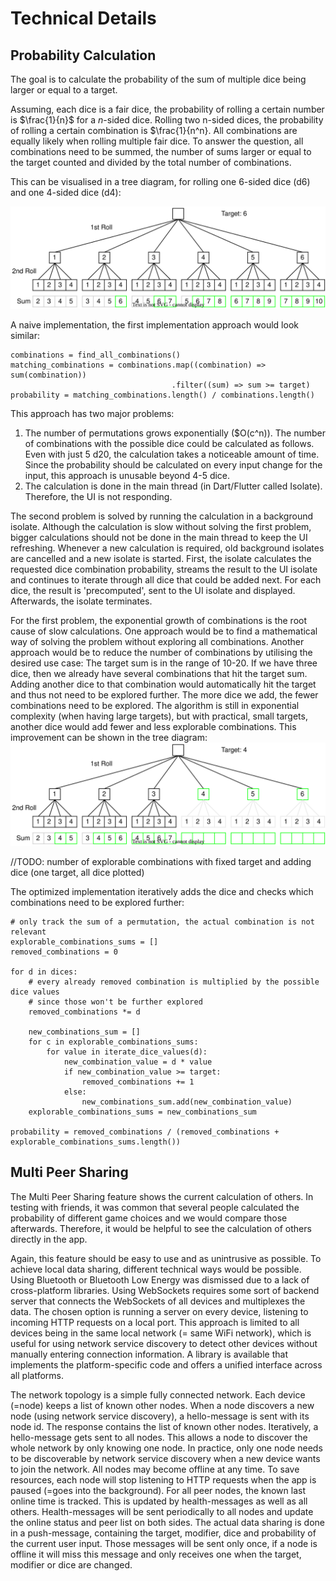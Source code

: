 # Technical Details

## Probability Calculation

The goal is to calculate the probability of the sum of multiple dice being larger or equal to a target.

Assuming, each dice is a fair dice, the probability of rolling a certain number is $\frac{1}{n}$ for a $n$-sided dice. Rolling two n-sided dices, the probability of rolling a certain combination is $\frac{1}{n^n}. All combinations are equally likely when rolling multiple fair dice. To answer the question, all combinations need to be summed, the number of sums larger or equal to the target counted and divided by the total number of combinations.

This can be visualised in a tree diagram, for rolling one 6-sided dice (d6) and one 4-sided dice (d4):

![tree diagram of probabilities rolling a d6 and d4](img/d6d4_tree_target_6.drawio.svg)

A naive implementation, the first implementation approach would look similar:
```
combinations = find_all_combinations()
matching_combinations = combinations.map((combination) => sum(combination))
                                    .filter((sum) => sum >= target)
probability = matching_combinations.length() / combinations.length()
```
This approach has two major problems:
1. The number of permutations grows exponentially ($O(c^n)). The number of combinations with the possible dice could be calculated as follows. Even with just 5 d20, the calculation takes a noticeable amount of time. Since the probability should be calculated on every input change for the input, this approach is unusable beyond 4-5 dice. 
2. The calculation is done in the main thread (in Dart/Flutter called Isolate). Therefore, the UI is not responding.

The second problem is solved by running the calculation in a background isolate. Although the calculation is slow without solving the first problem, bigger calculations should not be done in the main thread to keep the UI refreshing.
Whenever a new calculation is required, old background isolates are cancelled and a new isolate is started. First, the isolate calculates the requested dice combination probability, streams the result to the UI isolate and continues to iterate through all dice that could be added next. For each dice, the result is 'precomputed', sent to the UI isolate and displayed. Afterwards, the isolate terminates.

For the first problem, the exponential growth of combinations is the root cause of slow calculations. One approach would be to find a mathematical way of solving the problem without exploring all combinations. Another approach would be to reduce the number of combinations by utilising the desired use case: The target sum is in the range of 10-20. If we have three dice, then we already have several combinations that hit the target sum. Adding another dice to that combination would automatically hit the target and thus not need to be explored further. The more dice we add, the fewer combinations need to be explored. The algorithm is still in exponential complexity (when having large targets), but with practical, small targets, another dice would add fewer and less explorable combinations. This improvement can be shown in the tree diagram:
![optimised tree diagram of probabilities rolling a d6 and d4](img/d6d4_optimized_tree_target_4.drawio.svg)

//TODO: number of explorable combinations with fixed target and adding dice (one target, all dice plotted)

The optimized implementation iteratively adds the dice and checks which combinations need to be explored further:
```
# only track the sum of a permutation, the actual combination is not relevant
explorable_combinations_sums = []
removed_combinations = 0

for d in dices:
    # every already removed combination is multiplied by the possible dice values
    # since those won't be further explored
    removed_combinations *= d

    new_combinations_sum = []
    for c in explorable_combinations_sums:
        for value in iterate_dice_values(d):
            new_combination_value = d * value
            if new_combination_value >= target:
                removed_combinations += 1
            else:
                new_combinations_sum.add(new_combination_value)
    explorable_combinations_sums = new_combinations_sum

probability = removed_combinations / (removed_combinations + explorable_combinations_sums.length())
```

## Multi Peer Sharing

The Multi Peer Sharing feature shows the current calculation of others. In testing with friends, it was common that several people calculated the probability of different game choices and we would compare those afterwards. Therefore, it would be helpful to see the calculation of others directly in the app.

Again, this feature should be easy to use and as unintrusive as possible. To achieve local data sharing, different technical ways would be possible. Using Bluetooth or Bluetooth Low Energy was dismissed due to a lack of cross-platform libraries. Using WebSockets requires some sort of backend server that connects the WebSockets of all devices and multiplexes the data. The chosen option is running a server on every device, listening to incoming HTTP requests on a local port. This approach is limited to all devices being in the same local network (= same WiFi network), which is useful for using network service discovery to detect other devices without manually entering connection information. A library is available that implements the platform-specific code and offers a unified interface across all platforms.

The network topology is a simple fully connected network. Each device (=node) keeps a list of known other nodes. When a node discovers a new node (using network service discovery), a hello-message is sent with its node id. The response contains the list of known other nodes. Iteratively, a hello-message gets sent to all nodes. This allows a node to discover the whole network by only knowing one node. In practice, only one node needs to be discoverable by network service discovery when a new device wants to join the network.
All nodes may become offline at any time. To save resources, each node will stop listening to HTTP requests when the app is paused (=goes into the background). For all peer nodes, the known last online time is tracked. This is updated by health-messages as well as all others. Health-messages will be sent periodically to all nodes and update the online status and peer list on both sides.
The actual data sharing is done in a push-message, containing the target, modifier, dice and probability of the current user input. Those messages will be sent only once, if a node is offline it will miss this message and only receives one when the target, modifier or dice are changed. 
